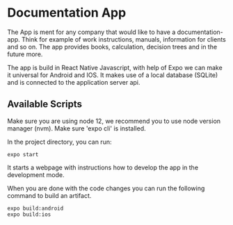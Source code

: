 # Documentation App

The App is ment for any company that would like to have a documentation-app.
Think for example of work instructions, manuals, information for clients and so on.
The app provides books, calculation, decision trees and in the future more.

The app is build in React Native Javascript, with help of Expo we can make it universal for Android and IOS. 
It makes use of a local database (SQLite) and is connected to the application server api.

## Available Scripts

Make sure you are using node 12, we recommend you to use node version manager (nvm).
Make sure 'expo cli' is installed.

In the project directory, you can run:

    expo start

It starts a webpage with instructions how to develop the app in the development mode.

When you are done with the code changes you can run the following command to build an artifact. 

    expo build:android
    expo build:ios
